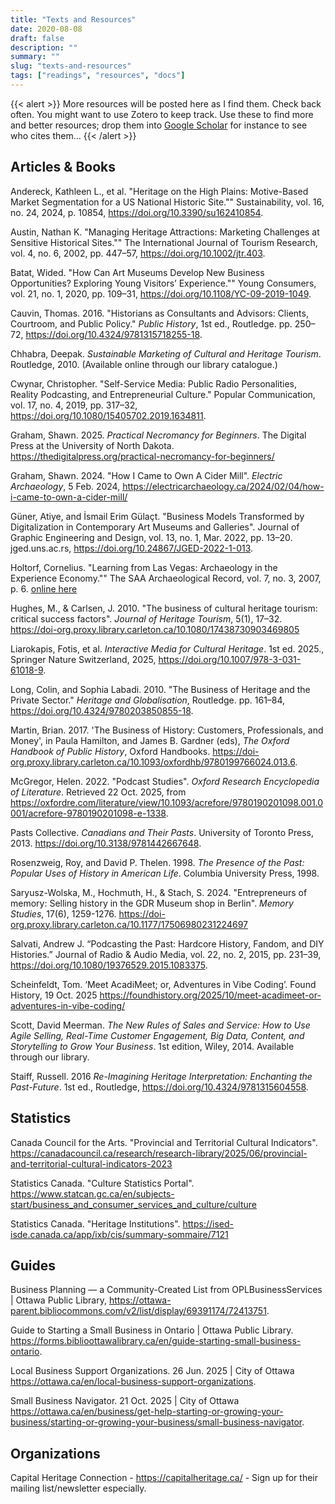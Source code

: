 ```yaml
---
title: "Texts and Resources"
date: 2020-08-08
draft: false
description: ""
summary: ""
slug: "texts-and-resources"
tags: ["readings", "resources", "docs"]
---
```


{{< alert >}}
More resources will be posted here as I find them. Check back often. You might want to use Zotero to keep track. Use these to find more and better resources; drop them into [Google Scholar](https://scholar.google.com) for instance to see who cites them...
{{< /alert >}}


## Articles & Books

Andereck, Kathleen L., et al. "Heritage on the High Plains: Motive-Based Market Segmentation for a US National Historic Site."" Sustainability, vol. 16, no. 24, 2024, p. 10854, https://doi.org/10.3390/su162410854.

Austin, Nathan K. "Managing Heritage Attractions: Marketing Challenges at Sensitive Historical Sites."" The International Journal of Tourism Research, vol. 4, no. 6, 2002, pp. 447–57, https://doi.org/10.1002/jtr.403.

Batat, Wided. "How Can Art Museums Develop New Business Opportunities? Exploring Young Visitors’ Experience."" Young Consumers, vol. 21, no. 1, 2020, pp. 109–31, https://doi.org/10.1108/YC-09-2019-1049.

Cauvin, Thomas. 2016. "Historians as Consultants and Advisors: Clients, Courtroom, and Public Policy." _Public History_, 1st ed., Routledge. pp. 250–72, https://doi.org/10.4324/9781315718255-18.

Chhabra, Deepak. _Sustainable Marketing of Cultural and Heritage Tourism_. Routledge, 2010. (Available online through our library catalogue.)

Cwynar, Christopher. "Self-Service Media: Public Radio Personalities, Reality Podcasting, and Entrepreneurial Culture." Popular Communication, vol. 17, no. 4, 2019, pp. 317–32, https://doi.org/10.1080/15405702.2019.1634811.

Graham, Shawn. 2025. _Practical Necromancy for Beginners_. The Digital Press at the University of North Dakota. https://thedigitalpress.org/practical-necromancy-for-beginners/

Graham, Shawn. 2024. "How I Came to Own A Cider Mill". _Electric Archaeology_, 5 Feb. 2024, https://electricarchaeology.ca/2024/02/04/how-i-came-to-own-a-cider-mill/

Güner, Atiye, and İsmail Erim Gülaçt. "Business Models Transformed by Digitalization in Contemporary Art Museums and Galleries". Journal of Graphic Engineering and Design, vol. 13, no. 1, Mar. 2022, pp. 13–20. jged.uns.ac.rs, https://doi.org/10.24867/JGED-2022-1-013.

Holtorf, Cornelius. "Learning from Las Vegas: Archaeology in the Experience Economy."" The SAA Archaeological Record, vol. 7, no. 3, 2007, p. 6. [online here](https://documents.saa.org/container/docs/default-source/doc-publications/publications/the-saa-archaeological-record/tsar-2007/may07.pdf?sfvrsn=7d6fdda1_2&_gl=1*60z3zh*_ga*MTkwNDcyMzYzMy4xNzYxMjQ0NTYw*_ga_6SSR7BY1NJ*czE3NjEyNDQ1NjAkbzEkZzEkdDE3NjEyNDQ1NjckajUzJGwwJGgw)

Hughes, M., & Carlsen, J. 2010. "The business of cultural heritage tourism: critical success factors". _Journal of Heritage Tourism_, 5(1), 17–32. https://doi-org.proxy.library.carleton.ca/10.1080/17438730903469805

Liarokapis, Fotis, et al. _Interactive Media for Cultural Heritage_. 1st ed. 2025., Springer Nature Switzerland, 2025, https://doi.org/10.1007/978-3-031-61018-9.

Long, Colin, and Sophia Labadi. 2010. "The Business of Heritage and the Private Sector." _Heritage and Globalisation_, Routledge. pp. 161–84, https://doi.org/10.4324/9780203850855-18.

Martin, Brian. 2017. 'The Business of History: Customers, Professionals, and Money', in Paula Hamilton, and James B. Gardner (eds), _The Oxford Handbook of Public History_, Oxford Handbooks. https://doi-org.proxy.library.carleton.ca/10.1093/oxfordhb/9780199766024.013.6.

McGregor, Helen. 2022. "Podcast Studies". _Oxford Research Encyclopedia of Literature_. Retrieved 22 Oct. 2025, from https://oxfordre.com/literature/view/10.1093/acrefore/9780190201098.001.0001/acrefore-9780190201098-e-1338. 

Pasts Collective. _Canadians and Their Pasts_. University of Toronto Press, 2013. https://doi.org/10.3138/9781442667648.

Rosenzweig, Roy, and David P. Thelen. 1998. _The Presence of the Past: Popular Uses of History in American Life_. Columbia University Press, 1998.

Saryusz-Wolska, M., Hochmuth, H., & Stach, S. 2024. "Entrepreneurs of memory: Selling history in the GDR Museum shop in Berlin". _Memory Studies_, 17(6), 1259-1276. https://doi-org.proxy.library.carleton.ca/10.1177/17506980231224697 

Salvati, Andrew J. “Podcasting the Past: Hardcore History, Fandom, and DIY Histories.” Journal of Radio & Audio Media, vol. 22, no. 2, 2015, pp. 231–39, https://doi.org/10.1080/19376529.2015.1083375.

Scheinfeldt, Tom. ‘Meet AcadiMeet; or, Adventures in Vibe Coding’. Found History, 19 Oct. 2025 https://foundhistory.org/2025/10/meet-acadimeet-or-adventures-in-vibe-coding/

Scott, David Meerman. _The New Rules of Sales and Service: How to Use Agile Selling, Real-Time Customer Engagement, Big Data, Content, and Storytelling to Grow Your Business_. 1st edition, Wiley, 2014. Available through our library.

Staiff, Russell. 2016 _Re-Imagining Heritage Interpretation: Enchanting the Past-Future_. 1st ed., Routledge, https://doi.org/10.4324/9781315604558.

## Statistics 

Canada Council for the Arts. "Provincial and Territorial Cultural Indicators". https://canadacouncil.ca/research/research-library/2025/06/provincial-and-territorial-cultural-indicators-2023

Statistics Canada. "Culture Statistics Portal". https://www.statcan.gc.ca/en/subjects-start/business_and_consumer_services_and_culture/culture

Statistics Canada. "Heritage Institutions". https://ised-isde.canada.ca/app/ixb/cis/summary-sommaire/7121

## Guides

Business Planning — a Community-Created List from OPLBusinessServices | Ottawa Public Library, https://ottawa-parent.bibliocommons.com/v2/list/display/69391174/72413751.

Guide to Starting a Small Business in Ontario | Ottawa Public Library. https://forms.biblioottawalibrary.ca/en/guide-starting-small-business-ontario.

Local Business Support Organizations. 26 Jun. 2025 | City of Ottawa https://ottawa.ca/en/local-business-support-organizations.

Small Business Navigator. 21 Oct. 2025 | City of Ottawa https://ottawa.ca/en/business/get-help-starting-or-growing-your-business/starting-or-growing-your-business/small-business-navigator.

## Organizations

Capital Heritage Connection - https://capitalheritage.ca/ - Sign up for their mailing list/newsletter especially.
